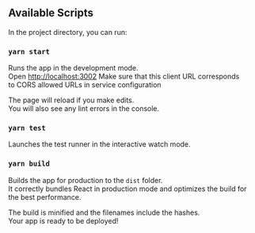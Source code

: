## Available Scripts

In the project directory, you can run:

### `yarn start`

Runs the app in the development mode.\
Open [http://localhost:3002](http://localhost:3002)
Make sure that this client URL corresponds \
to CORS allowed URLs in service configuration

The page will reload if you make edits.\
You will also see any lint errors in the console.

### `yarn test`

Launches the test runner in the interactive watch mode.

### `yarn build`

Builds the app for production to the `dist` folder.\
It correctly bundles React in production mode and optimizes the build for the best performance.

The build is minified and the filenames include the hashes.\
Your app is ready to be deployed!
